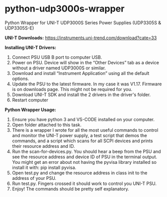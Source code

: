 # python-udp3000s-wrapper
Python Wrapper for UNI-T UDP3000S Series Power Supplies (UDP3305S &amp; UDP3305S-E)

**UNI-T Downloads:**
https://instruments.uni-trend.com/download?cate=33

**Installing UNI-T Drivers:**
1. Connect PSU USB B port to computer USB. 
2. Power on PSU. Device will show in the “Other Devices” tab as a device without a driver named UDP3000S or similar.
3. Download and install “Instrument Application” using all the default options.
4. Update the PSU to the latest firmware. In my case it was V1.17. Firmware is on downloads page. This might not be required for you.
5. Download UNI-T SDK and install the 2 drivers in the driver's folder. 
6. Restart computer

**Python Wrapper Usage:**
1. Ensure you have python 3 and VS-CODE installed on your computer.
2. Open folder attached to this task.
3. There is a wrapper I wrote for all the most useful commands to control and monitor the UNI-T power supply, a test script that demos the commands, and a script which scans for all SCPI devices and prints their resource address and ID.
4. Run the scan-for-devices.py. You should hear a beep from the PSU and see the resource address and device ID of PSU in the terminal output. You might get an error about not having the pyvisa library installed so install it with: pip install pyvisa. 
5. Open test.py and change the resource address in class init to the address of your PSU.
6. Run test.py. Fingers crossed it should work to control you UNI-T PSU. 
7. Enjoy! The commands should be pretty self explanatory.
